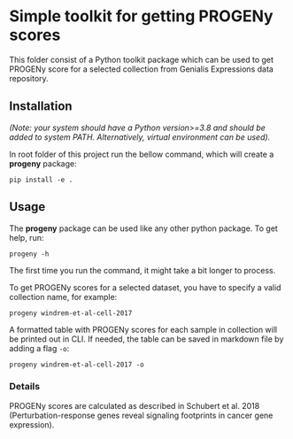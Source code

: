 # Simple toolkit for getting PROGENy scores

This folder consist of a Python toolkit package which can be used to get PROGENy score for a selected collection from 
Genialis Expressions data repository.

## Installation

*(Note: your system should have a Python version>=3.8 and should be added to system PATH. 
Alternatively, virtual environment can be used).*

In root folder of this project run the bellow command, which will create a **progeny** package:

``` pip install -e . ```


## Usage
The **progeny** package can be used like any other python package.
To get help, run:

``` 
progeny -h 
```

The first time you run the command, it might take a bit longer to process.

To get PROGENy scores for a selected dataset, you have to specify a valid collection name, for example:

```
progeny windrem-et-al-cell-2017
```

A formatted table with PROGENy scores for each sample in collection will be printed out in CLI.
If needed, the table can be saved in markdown file by adding a flag `-o`:

```
progeny windrem-et-al-cell-2017 -o
```

### Details
PROGENy scores are calculated as described in Schubert et al. 2018 (Perturbation-response genes reveal signaling footprints 
in cancer gene expression).


